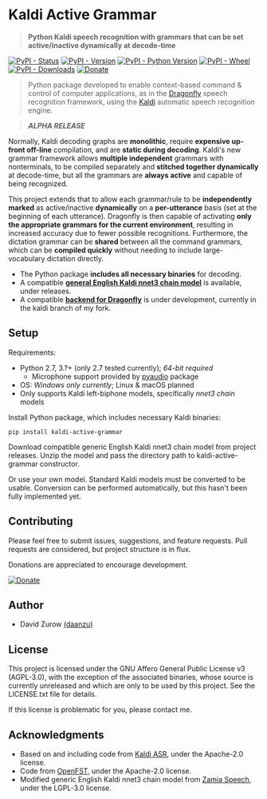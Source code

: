 # Kaldi Active Grammar

> **Python Kaldi speech recognition with grammars that can be set active/inactive dynamically at decode-time**

[![PyPI - Status](https://img.shields.io/pypi/status/kaldi-active-grammar.svg)](https://pypi.python.org/pypi/kaldi-active-grammar/)
[![PyPI - Version](https://img.shields.io/pypi/v/kaldi-active-grammar.svg)](https://pypi.python.org/pypi/kaldi-active-grammar/)
[![PyPI - Python Version](https://img.shields.io/pypi/pyversions/kaldi-active-grammar.svg)](https://pypi.python.org/pypi/kaldi-active-grammar/)
[![PyPI - Wheel](https://img.shields.io/pypi/wheel/kaldi-active-grammar.svg)](https://pypi.python.org/pypi/kaldi-active-grammar/)
[![PyPI - Downloads](https://img.shields.io/pypi/dw/kaldi-active-grammar.svg)](https://pypi.python.org/pypi/kaldi-active-grammar/)
[![Donate](https://img.shields.io/badge/Donate-PayPal-green.svg)](https://paypal.me/daanzu)

> Python package developed to enable context-based command & control of computer applications, as in the [Dragonfly](https://github.com/dictation-toolbox/dragonfly) speech recognition framework, using the [Kaldi](https://github.com/kaldi-asr/kaldi) automatic speech recognition engine.

> **_ALPHA RELEASE_**

Normally, Kaldi decoding graphs are **monolithic**, require **expensive up-front off-line** compilation, and are **static during decoding**. Kaldi's new grammar framework allows **multiple independent** grammars with nonterminals, to be compiled separately and **stitched together dynamically** at decode-time, but all the grammars are **always active** and capable of being recognized.

This project extends that to allow each grammar/rule to be **independently marked** as active/inactive **dynamically** on a **per-utterance** basis (set at the beginning of each utterance). Dragonfly is then capable of activating **only the appropriate grammars for the current environment**, resulting in increased accuracy due to fewer possible recognitions. Furthermore, the dictation grammar can be **shared** between all the command grammars, which can be **compiled quickly** without needing to include large-vocabulary dictation directly.

* The Python package **includes all necessary binaries** for decoding.
* A compatible [**general English Kaldi nnet3 chain model**](https://github.com/daanzu/kaldi-active-grammar/releases/latest/download/kaldi_model_zamia.zip) is available, under releases.
* A compatible [**backend for Dragonfly**](https://github.com/daanzu/dragonfly/tree/kaldi/dragonfly/engines/backend_kaldi) is under development, currently in the kaldi branch of my fork.

## Setup

Requirements:
* Python 2.7, 3.?+ (only 2.7 tested currently); *64-bit required*
    * Microphone support provided by [pyaudio](https://pypi.org/project/PyAudio/) package
* OS: *Windows only currently*; Linux & macOS planned
* Only supports Kaldi left-biphone models, specifically *nnet3 chain* models

Install Python package, which includes necessary Kaldi binaries:

```
pip install kaldi-active-grammar
```

Download compatible generic English Kaldi nnet3 chain model from project releases. Unzip the model and pass the directory path to kaldi-active-grammar constructor.

Or use your own model. Standard Kaldi models must be converted to be usable. Conversion can be performed automatically, but this hasn't been fully implemented yet.

## Contributing

Please feel free to submit issues, suggestions, and feature requests. Pull requests are considered, but project structure is in flux.

Donations are appreciated to encourage development.

[![Donate](https://img.shields.io/badge/Donate-PayPal-green.svg)](https://paypal.me/daanzu)

## Author

* David Zurow [(daanzu)](https://github.com/daanzu)

## License

This project is licensed under the GNU Affero General Public License v3 (AGPL-3.0), with the exception of the associated binaries, whose source is currently unreleased and which are only to be used by this project. See the LICENSE.txt file for details.

If this license is problematic for you, please contact me.

## Acknowledgments

* Based on and including code from [Kaldi ASR](https://github.com/kaldi-asr/kaldi), under the Apache-2.0 license.
* Code from [OpenFST](http://www.openfst.org/), under the Apache-2.0 license.
* Modified generic English Kaldi nnet3 chain model from [Zamia Speech](https://github.com/gooofy/zamia-speech), under the LGPL-3.0 license.
